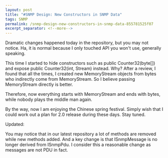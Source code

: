 ```yaml
---
layout: post
title: "#SNMP Design: New Constructors in SNMP Data"
tags: SNMP
permalink: /snmp-design-new-constructors-in-snmp-data-855781525f07
excerpt_separator: <!--more-->
---
```

Dramatic changes happened today in the repository, but you may not notice. Ha, it is normal because I only touched API you won't use, generally speaking.
<!--more-->

This time I started to hide constructors such as public Counter32(byte[]) and expose public Counter32(int, Stream) instead. Why? After a review, I found that all the times, I created new MemoryStream objects from bytes who indirectly come from MemoryStream. So I believe passing MemoryStream directly is better.

Therefore, now everything starts with MemoryStream and ends with bytes, while nobody plays the middle man again.

By the way, now I am enjoying the Chinese spring festival. Simply wish that I could work out a plan for 2.0 release during these days. Stay tuned.

Updated:

You may notice that in our latest repository a lot of methods are removed while new methods added. And a key change is that ISnmpMessage is no longer derived from ISnmpPdu. I consider this a reasonable change as messages are not PDU in fact.
